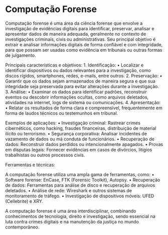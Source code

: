# Computação Forense

Computação forense é uma área da ciência forense que envolve a investigação de evidências digitais para identificar, preservar, analisar e apresentar dados de maneira adequada, geralmente no contexto de investigações criminais, civis ou administrativas. Seu principal objetivo é extrair e analisar informações digitais de forma confiável e com integridade, para que possam ser usadas como evidência em tribunais ou outras formas de julgamento.

Principais características e objetivos:
	1.	Identificação:
	•	Localizar e identificar dispositivos ou dados relevantes para a investigação, como discos rígidos, smartphones, redes, e-mails, entre outros.
	2.	Preservação:
	•	Garantir que os dados sejam armazenados de maneira segura e que sua integridade seja preservada para evitar alterações durante a investigação.
	3.	Análise:
	•	Examinar os dados para identificar padrões, reconstruir eventos ou descobrir informações ocultas, como arquivos deletados, atividades na internet, logs de sistema ou comunicações.
	4.	Apresentação:
	•	Relatar os resultados de forma clara e compreensível, frequentemente em forma de laudos técnicos ou testemunhos em tribunal.

Exemplos de aplicações:
	•	Investigação criminal: Rastrear crimes cibernéticos, como hacking, fraudes financeiras, distribuição de material ilícito ou terrorismo.
	•	Segurança corporativa: Analisar incidentes de vazamento de dados ou má conduta de funcionários.
	•	Recuperação de dados: Reconstruir dados perdidos ou intencionalmente apagados.
	•	Provas em disputas legais: Fornecer evidências em casos de divórcios, litígios trabalhistas ou outros processos civis.

Ferramentas e técnicas:

A computação forense utiliza uma ampla gama de ferramentas, como:
	•	Software forense: EnCase, FTK (Forensic Toolkit), Autopsy.
	•	Recuperação de dados: Ferramentas para análise de disco e recuperação de arquivos deletados.
	•	Análise de rede: Wireshark e outros sistemas de monitoramento de tráfego.
	•	Investigação de dispositivos móveis: UFED (Cellebrite) e XRY.

A computação forense é uma área interdisciplinar, combinando conhecimentos de tecnologia, direito e investigação, sendo essencial na luta contra crimes digitais e na manutenção da justiça no mundo contemporâneo.
